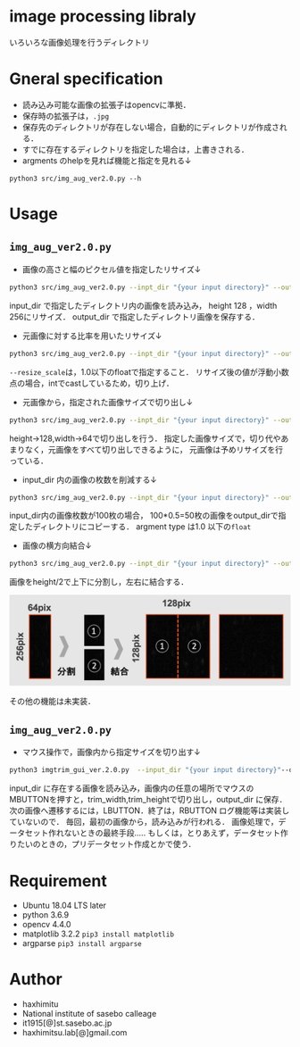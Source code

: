 # image processing libraly

いろいろな画像処理を行うディレクトリ


# Gneral specification
* 読み込み可能な画像の拡張子はopencvに準拠．
* 保存時の拡張子は，`.jpg`
* 保存先のディレクトリが存在しない場合，自動的にディレクトリが作成される．
* すでに存在するディレクトリを指定した場合は，上書きされる．
* argments のhelpを見れば機能と指定を見れる↓
```
python3 src/img_aug_ver2.0.py --h
```

# Usage
##  ``img_aug_ver2.0.py``
* 画像の高さと幅のピクセル値を指定したリサイズ↓
```bash
python3 src/img_aug_ver2.0.py --inpt_dir "{your input directory}" --output_dir "{your output directry}" --resize_pixel  128 256
```
input_dir で指定したディレクトリ内の画像を読み込み，
height 128 ，width 256にリサイズ．
output_dir で指定したディレクトリ画像を保存する．


* 元画像に対する比率を用いたリサイズ↓
```bash
python3 src/img_aug_ver2.0.py --inpt_dir "{your input directory}" --output_dir "{your output directry}" --resize_scale  0.5
```
`--resize_scale`は，1.0以下のfloatで指定すること．
リサイズ後の値が浮動小数点の場合，intでcastしているため，切り上げ．



* 元画像から，指定された画像サイズで切り出し↓
```bash
python3 src/img_aug_ver2.0.py --inpt_dir "{your input directory}" --output_dir "{your output directry}" --split_size　128 64
```
height->128,width->64で切り出しを行う．
指定した画像サイズで，切り代やあまりなく，元画像をすべて切り出しできるように，
元画像は予めリサイズを行っている．

* input_dir  内の画像の枚数を削減する↓
```bash
python3 src/img_aug_ver2.0.py --inpt_dir "{your input directory}" --output_dir "{your output directry}" --data_reduction 0.5
```
input_dir内の画像枚数が100枚の場合，
100*0.5=50枚の画像をoutput_dirで指定したディレクトリにコピーする．
argment type は1.0 以下の`float`

* 画像の横方向結合↓
```bash
python3 src/img_aug_ver2.0.py --inpt_dir "{your input directory}" --output_dir "{your output directry}" --data_concat
```
画像をheight/2で上下に分割し，左右に結合する．

![エビフライトライアングル](assets/readme_img/hconcat.png)

その他の機能は未実装．
##  ``img_aug_ver2.0.py``

* マウス操作で，画像内から指定サイズを切り出す↓
```bash
python3 imgtrim_gui_ver.2.0.py  --input_dir "{your input directory}"--output_dir "{your output directory}"  --trim_width 32 --trim_height 64
```
input_dir に存在する画像を読み込み，画像内の任意の場所でマウスのMBUTTONを押すと，trim_width,trim_heightで切り出し，output_dir に保存．
次の画像へ遷移するには，LBUTTON．終了は，RBUTTON
ログ機能等は実装していないので．
毎回，最初の画像から，読み込みが行われる．
画像処理で，データセット作れないときの最終手段.....
もしくは，とりあえず，データセット作りたいのときの，プリデータセット作成とかで使う．
# Requirement
 
* Ubuntu 18.04 LTS later
* python 3.6.9
* opencv 4.4.0
* matplotlib 3.2.2
``pip3 install matplotlib``
* argparse 
``pip3 install argparse``




# Author
* haxhimitu
* National institute of sasebo calleage
* it1915[@]st.sasebo.ac.jp
* haxhimitsu.lab[@]gmail.com
 
